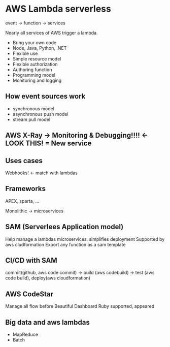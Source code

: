 AWS Lambda serverless
=====================

event -> function -> services

Nearly all services of AWS trigger a lambda.
- Bring your own code
- Node, Java, Python, .NET
- Flexible use
- Simple resource model
- Flexible authorization
- Authoring function
- Programming model
- Monitoring and logging

How event sources work
----------------------
- synchronous model
- asynchronous push model
- stream pull model


AWS X-Ray -> Monitoring & Debugging!!!! <- LOOK THIS! = New service
---------------------------------------------------

Uses cases
-----------

Webhooks! <- match with lambdas

Frameworks
---------------
APEX, sparta, ...

Monolithic  -> microservices

SAM (Serverlees Application model)
----------------------------------

Help manage a lambdas microservices.
simplifies deployment
Supported by aws cludformation
Export any function as a sam template

CI/CD with SAM
---------------------
commit(github, aws code commit) -> build (aws codebuild) -> test (aws code build), deploy(aws cloudformation)

AWS CodeStar
--------------
Manage all flow before
Beautiful Dashboard
Ruby supported, appeared

Big data and aws lambdas
------------------------
- MapReduce
- Batch
